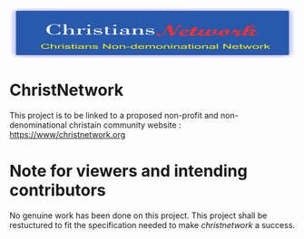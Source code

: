 <img src="./Images/cn.png" class="banner-img">

<style>
.banner-img{
display: block;
    width: 100%;
    height: 90px;
}
</style>

# ChristNetwork

This project is to be linked to a proposed non-profit and non-denominational christain community website : <https://www/christnetwork.org>

# Note for viewers and intending contributors

No genuine work has been done on this project. This project shall be restuctured to fit the specification needed to make _christnetwork_ a success.
